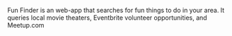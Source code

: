 Fun Finder is an web-app that searches for fun things to do in your area.  It queries local movie theaters, Eventbrite volunteer opportunities, and Meetup.com
